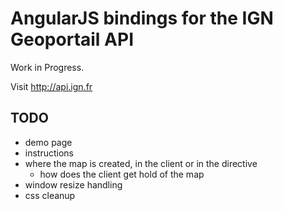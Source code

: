 AngularJS bindings for the IGN Geoportail API
=========================================

Work in Progress.

Visit http://api.ign.fr

TODO
----
* demo page
* instructions
* where the map is created, in the client or in the directive
  * how does the client get hold of the map
* window resize handling
* css cleanup

